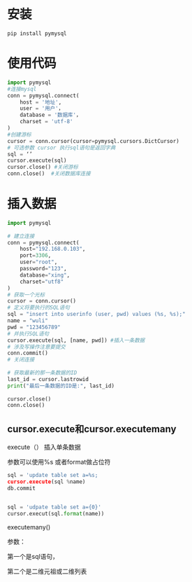 # 安装

```
pip install pymysql
```

# 使用代码

```python
import pymysql
#连接mysql
conn = pymysql.connect(
	host = '地址',
	user = '用户'，
	database = '数据库'，
	charset = 'utf-8'
)
#创建游标
cursor = conn.cursor(cursor=pymysql.cursors.DictCursor)
# 可选参数 cursor 执行sql语句是返回字典
sql = ‘’
cursor.execute(sql)
cursor.close() #关闭游标
conn.close()  #关闭数据库连接
```

# 插入数据

```python
import pymysql
 
# 建立连接
conn = pymysql.connect(
    host="192.168.0.103",
    port=3306,
    user="root",
    password="123",
    database="xing",
    charset="utf8"
)
# 获取一个光标
cursor = conn.cursor()
# 定义将要执行的SQL语句
sql = "insert into userinfo (user, pwd) values (%s, %s);"
name = "wuli"
pwd = "123456789"
# 并执行SQL语句
cursor.execute(sql, [name, pwd]) #插入一条数据
# 涉及写操作注意要提交
conn.commit()
# 关闭连接
 
# 获取最新的那一条数据的ID
last_id = cursor.lastrowid
print("最后一条数据的ID是:", last_id)
 
cursor.close()
conn.close()
```

## cursor.execute和cursor.executemany

execute（） 插入单条数据

参数可以使用%s 或者format做占位符

```python
sql = 'update table set a=%s;
cursor.execute(sql %name)
db.commit


sql = 'udpate table set a={0}'
cursor.execut(sql.format(name))
```

executemany()

参数：

第一个是sql语句，

第二个是二维元祖或二维列表









